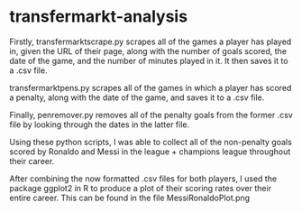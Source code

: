# transfermarkt-analysis

Firstly, transfermarktscrape.py scrapes all of the games a player has played in, given the URL of their page, 
along with the number of goals scored, the date of the game, and the number of minutes played in it. It then saves 
it to a .csv file.

transfermarktpens.py scrapes all of the games in which a player has scored a penalty, along with the date of the game, 
and saves it to a .csv file.

Finally, penremover.py removes all of the penalty goals from the former .csv file by looking through the dates in the latter file.

Using these python scripts, I was able to collect all of the non-penalty goals scored by Ronaldo and Messi in the 
league + champions league throughout their career.

After combining the now formatted .csv files for both players, I used the package ggplot2 in R to produce a plot 
of their scoring rates over their entire career. This can be found in the file MessiRonaldoPlot.png
